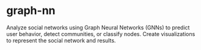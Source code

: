 # graph-nn
Analyze social networks using Graph Neural Networks (GNNs) to predict user behavior, detect communities, or classify nodes. Create visualizations to represent the social network and results.

